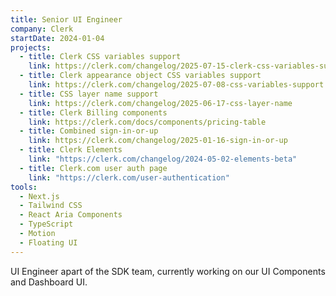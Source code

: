 ```yaml
---
title: Senior UI Engineer
company: Clerk
startDate: 2024-01-04
projects:
  - title: Clerk CSS variables support
    link: https://clerk.com/changelog/2025-07-15-clerk-css-variables-support
  - title: Clerk appearance object CSS variables support
    link: https://clerk.com/changelog/2025-07-08-css-variables-support
  - title: CSS layer name support
    link: https://clerk.com/changelog/2025-06-17-css-layer-name
  - title: Clerk Billing components
    link: https://clerk.com/docs/components/pricing-table
  - title: Combined sign-in-or-up
    link: https://clerk.com/changelog/2025-01-16-sign-in-or-up
  - title: Clerk Elements
    link: "https://clerk.com/changelog/2024-05-02-elements-beta"
  - title: Clerk.com user auth page
    link: "https://clerk.com/user-authentication"
tools:
  - Next.js
  - Tailwind CSS
  - React Aria Components
  - TypeScript
  - Motion
  - Floating UI
---
```


UI Engineer apart of the SDK team, currently working on our UI Components and Dashboard UI.
